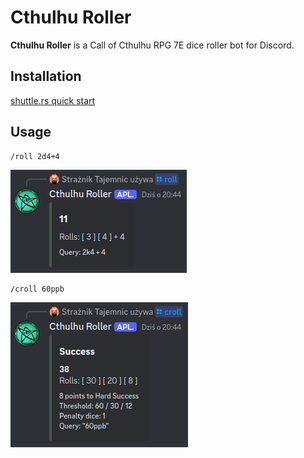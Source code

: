 # Cthulhu Roller

**Cthulhu Roller** is a Call of Cthulhu RPG 7E dice roller bot for Discord.

## Installation

[shuttle.rs quick start](<https://docs.shuttle.rs/getting-started/quick-start>)

## Usage

```text
/roll 2d4+4
```

![roll](docs/roll.png)

```text
/croll 60ppb
```

![croll](docs/croll.png)
